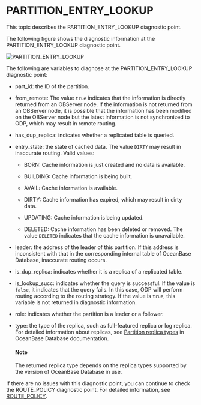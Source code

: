 # PARTITION_ENTRY_LOOKUP

This topic describes the PARTITION_ENTRY_LOOKUP diagnostic point.

The following figure shows the diagnostic information at the PARTITION_ENTRY_LOOKUP diagnostic point.

![PARTITION_ENTRY_LOOKUP](https://obbusiness-private.oss-cn-shanghai.aliyuncs.com/doc/img/odp/V4.2.1/en-US/400.routing-diagnosis/440.partition-entry-lookup-01.png)

The following are variables to diagnose at the PARTITION_ENTRY_LOOKUP diagnostic point:

* part_id: the ID of the partition.

* from_remote: The value `true` indicates that the information is directly returned from an OBServer node. If the information is not returned from an OBServer node, it is possible that the information has been modified on the OBServer node but the latest information is not synchronized to ODP, which may result in remote routing.

* has_dup_replica: indicates whether a replicated table is queried.

* entry_state: the state of cached data. The value `DIRTY` may result in inaccurate routing. Valid values:

  * BORN: Cache information is just created and no data is available.

  * BUILDING: Cache information is being built.

  * AVAIL: Cache information is available.

  * DIRTY: Cache information has expired, which may result in dirty data.

  * UPDATING: Cache information is being updated.

  * DELETED: Cache information has been deleted or removed. The value `DELETED` indicates that the cache information is unavailable.

* leader: the address of the leader of this partition. If this address is inconsistent with that in the corresponding internal table of OceanBase Database, inaccurate routing occurs.

* is_dup_replica: indicates whether it is a replica of a replicated table.

* is_lookup_succ: indicates whether the query is successful. If the value is `false`, it indicates that the query fails. In this case, ODP will perform routing according to the routing strategy. If the value is `true`, this variable is not returned in diagnostic information.

* role: indicates whether the partition is a leader or a follower.

* type: the type of the replica, such as full-featured replica or log replica. For detailed information about replicas, see [Partition replica types](https://en.oceanbase.com/docs/enterprise-oceanbase-database-en-10000000000850536) in OceanBase Database documentation.

  <main id="notice" type='explain'>
    <h4>Note</h4>
    <p>The returned replica type depends on the replica types supported by the version of OceanBase Database in use. </p>
  </main>

If there are no issues with this diagnostic point, you can continue to check the ROUTE_POLICY diagnostic point. For detailed information, see [ROUTE_POLICY](500.route-policy.md).
